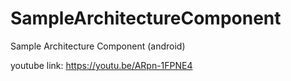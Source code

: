 # SampleArchitectureComponent
Sample Architecture Component (android)

youtube link:
https://youtu.be/ARpn-1FPNE4


